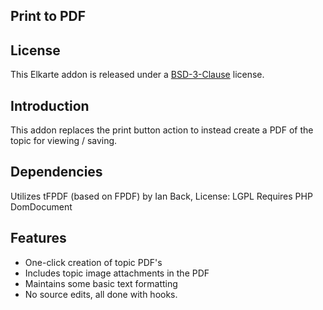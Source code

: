 ## Print to PDF

## License
This Elkarte addon is released under a [BSD-3-Clause](https://opensource.org/licenses/BSD-3-Clause) license.

## Introduction
This addon replaces the print button action to instead create a PDF of the topic for viewing / saving.

## Dependencies
Utilizes tFPDF (based on FPDF) by Ian Back, License: LGPL
Requires PHP DomDocument

## Features
  - One-click creation of topic PDF's
  - Includes topic image attachments in the PDF
  - Maintains some basic text formatting
  - No source edits, all done with hooks.
